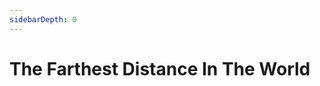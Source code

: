```yaml
---
sidebarDepth: 0
---
```


# The Farthest Distance In The World

<ClientOnly>
  <essay-container title="essay-5"/>
</ClientOnly>